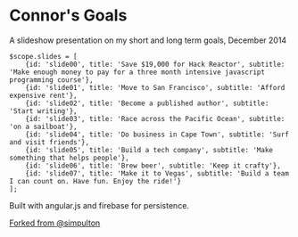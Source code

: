 Connor's Goals
=============================

A slideshow presentation on my short and long term goals, December 2014

```
$scope.slides = [
    {id: 'slide00', title: 'Save $19,000 for Hack Reactor', subtitle: 'Make enough money to pay for a three month intensive javascript programming course'},
    {id: 'slide01', title: 'Move to San Francisco', subtitle: 'Afford expensive rent'},
    {id: 'slide02', title: 'Become a published author', subtitle: 'Start writing'},
    {id: 'slide03', title: 'Race across the Pacific Ocean', subtitle: 'on a sailboat'},
    {id: 'slide04', title: 'Do business in Cape Town', subtitle: 'Surf and visit friends'},
    {id: 'slide05', title: 'Build a tech company', subtitle: 'Make something that helps people'},
    {id: 'slide06', title: 'Brew beer', subtitle: 'Keep it crafty'},
    {id: 'slide07', title: 'Make it to Vegas', subtitle: 'Build a team I can count on. Have fun. Enjoy the ride!'}
];
```

Built with angular.js and firebase for persistence.

[Forked from @simpulton](https://github.com/simpulton/angularjs-greensock-master-presenter)